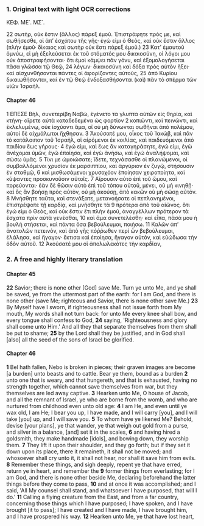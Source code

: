 ### 1. Original text with light OCR corrections

ΚΕΦ. ΜΕ΄. ΜΣ΄.

22 σωτὴρ, οὐκ ἔστιν (ἄλλος) πάρεξ ἐμοῦ. Ἐπιστράφητε πρὸς με, καὶ σωθήσεσθε, οἱ ἀπ’ ἐσχάτου τῆς γῆς· ἐγὼ εἰμι ὁ Θεὸς, καὶ οὐκ ἔστιν ἄλλος (πλὴν ἐμοῦ· δίκαιος καὶ σωτὴρ οὐκ ἔστι πάρεξ ἐμοῦ.)
23 Κατ’ ἐμαυτοῦ ὀμνύω, εἰ μὴ ἐξελεύσεται ἐκ τοῦ στόματός μου δικαιοσύνη, οἱ λόγοι μου οὐκ ἀποστραφήσονται· ὅτι ἐμοὶ κάμψει πᾶν γόνυ, καὶ ἐξομολογήσεται πᾶσα γλῶσσα τῷ Θεῷ,
24 λέγων· δικαιοσύνη καὶ δόξα πρὸς αὐτὸν ἥξει· καὶ αἰσχυνθήσονται πάντες οἱ ἀφορίζοντες αὐτοὺς,
25 ἀπὸ Κυρίου δικαιωθήσονται, καὶ ἐν τῷ Θεῷ ἐνδοξασθήσονται (καὶ) πᾶν τὸ σπέρμα τῶν υἱῶν Ἰσραήλ.

#### Chapter 46

1 ΕΠΕΣΕ Βὴλ, συνετερίβη Ναβὼ, ἐγένετο τὰ γλυπτὰ αὐτῶν εἰς θηρία, καὶ κτήνη· αἴρετε αὐτὰ καταδεδεμένα ὡς φορτίον
2 κοπιῶντι, καὶ πεινῶντι, καὶ ἐκλελυμένῳ, οὐκ ἰσχύοντι ἅμα, οἳ οὐ μὴ δύνωνται σωθῆναι ἀπὸ πολέμου, αὐτοὶ δὲ αἰχμάλωτοι ἤχθησαν.
3 Ἀκούσατέ μου, οἶκος τοῦ Ἰακὼβ, καὶ πᾶν τὸ κατάλοιπον τοῦ Ἰσραὴλ, οἱ αἰρόμενοι ἐκ κοιλίας, καὶ παιδευόμενοι ἀπὸ παιδίου ἕως γήρους·
4 ἐγώ εἰμι, καὶ ἕως ἂν καταγηράσητε, ἐγώ εἰμι, ἐγὼ ἀνέχομαι ὑμῶν, ἐγὼ ἐποίησα, καὶ ἐγὼ ἀνήσω, καὶ ἐγὼ ἀναλήψομαι, καὶ σώσω ὑμᾶς.
5 Τίνι με ὡμοιώσατε; ἴδετε, τεχνάσασθε οἱ πλανώμενοι, οἱ συμβαλλόμενοι χρυσίον ἐκ μαρσιππίου, καὶ ἀργύριον ἐν ζυγῷ, στήσουσιν ἐν σταθμῷ,
6 καὶ μισθωσάμενοι χρυσοχόον ἐποίησαν χειροποίητα, καὶ κύψαντες προσκυνοῦσιν αὐτοῖς.
7 Αἴρουσιν αὐτὸ ἐπὶ τοῦ ὤμου, καὶ πορεύονται· ἐὰν δὲ θῶσιν αὐτὸ ἐπὶ τοῦ τόπου αὐτοῦ, μένει, οὐ μὴ κινηθῇ· καὶ ὃς ἂν βοήσῃ πρὸς αὐτὸν, οὐ μὴ ἀκούσῃ, ἀπὸ κακῶν οὐ μὴ σώσῃ αὐτόν.
8 Μνήσθητε ταῦτα, καὶ στενάξατε, μετανοήσατε οἱ πεπλανημένοι, ἐπιστρέψατε τῇ καρδίᾳ, καὶ μνήσθητε τὰ
9 πρότερα ἀπὸ τοῦ αἰῶνος. ὅτι ἐγώ εἰμι ὁ Θεὸς, καὶ οὐκ ἔστιν ἔτι πλὴν ἐμοῦ, ἀναγγέλλων πρότερον τὰ ἔσχατα πρὶν αὐτὰ γενέσθαι,
10 καὶ ἅμα συνετελέσθη· καὶ εἶπα, πᾶσά μου ἡ βουλὴ στήσεται, καὶ πάντα ὅσα βεβούλευμαι, ποιήσω.
11 Καλῶν ἀπ’ ἀνατολῶν πετεινὸν, καὶ ἀπὸ γῆς πόῤῥωθεν περὶ ὧν βεβούλευμαι, ἐλάλησα, καὶ ἤγαγον· ἔκτισα καὶ ἐποίησα, ἤγαγον αὐτὸν, καὶ εὐώδωσα τὴν ὁδὸν αὐτοῦ.
12 Ἀκούσατέ μου οἱ ἀπολωλεκότες τὴν καρδίαν,

### 2. A free and highly literary translation

#### Chapter 45

**22** Savior; there is none other [God] save Me.
    Turn ye unto Me, and ye shall be saved,
    ye from the uttermost part of the earth:
    for I am God, and there is none other
    (save Me; righteous and Savior,
    there is none other save Me.)
**23** By Myself have I sworn,
    if righteousness shall not issue forth from My mouth,
    My words shall not turn back:
    for unto Me every knee shall bow,
    and every tongue shall confess to God,
**24** saying, 'Righteousness and glory shall come unto Him.'
    And all they that separate themselves from them
    shall be put to shame;
**25** by the Lord shall they be justified,
    and in God shall [also] all the seed of the sons of Israel be glorified.

#### Chapter 46

**1** Bel hath fallen, Nebo is broken in pieces;
    their graven images are become [a burden] unto beasts and to cattle.
    Bear ye them, bound as a burden
**2** unto one that is weary, and that hungereth,
    and that is exhausted, having no strength together,
    which cannot save themselves from war,
    but they themselves are led away captive.
**3** Hearken unto Me, O house of Jacob,
    and all the remnant of Israel,
    ye who are borne from the womb,
    and who are nurtured from childhood even unto old age:
**4** I am He, and even until ye wax old, I am He;
    I bear you up, I have made,
    and I will carry [you], and I will take [you] up,
    and I will save you.
**5** To whom have ye likened Me?
    Behold, devise [your plans], ye that wander,
    ye that weigh out gold from a purse,
    and silver in a balance, [and] set it in the scales,
**6** and having hired a goldsmith, they make handmade [idols],
    and bowing down, they worship them.
**7** They lift it upon their shoulder, and they go forth;
    but if they set it down upon its place,
    there it remaineth, it shall not be moved;
    and whosoever shall cry unto it, it shall not hear,
    nor shall it save him from evils.
**8** Remember these things, and sigh deeply,
    repent ye that have erred,
    return ye in heart, and remember the
**9** former things from everlasting;
    for I am God, and there is none other beside Me,
    declaring beforehand the latter things before they come to pass,
**10** and at once it was accomplished;
    and I said, 'All My counsel shall stand,
    and whatsoever I have purposed, that will I do.'
**11** Calling a flying creature from the East,
    and from a far country, concerning those things
    which I have purposed;
    I have spoken, and I have brought [it to pass];
    I have created and I have made,
    I have brought him, and I have prospered his way.
**12** Hearken unto Me, ye that have lost heart,